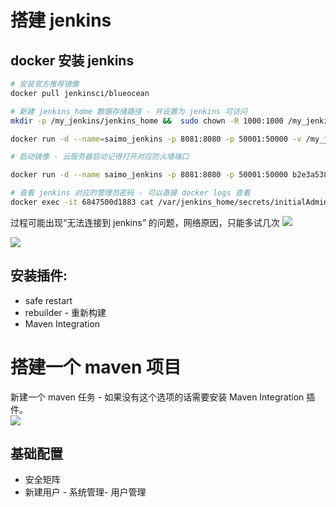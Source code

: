 
# 搭建 jenkins

## docker 安装 jenkins

```bash
# 安装官方推荐镜像
docker pull jenkinsci/blueocean

# 新建 jenkins_home 数据存储路径 - 并设置为 jenkins 可访问
mkdir -p /my_jenkins/jenkins_home &&  sudo chown -R 1000:1000 /my_jenkins/jenkins_home/

docker run -d --name=saimo_jenkins -p 8081:8080 -p 50001:50000 -v /my_jenkins/jenkins_home:/var/jenkins_home 60f81923d099

# 启动镜像 - 云服务器启动记得打开对应防火墙端口

docker run -d --name saimo_jenkins -p 8081:8080 -p 50001:50000 b2e3a5384a86

# 查看 jenkins 对应的管理员密码 - 可以直接 docker logs 查看
docker exec -it 6847500d1883 cat /var/jenkins_home/secrets/initialAdminPassword
```
过程可能出现“无法连接到 jenkins” 的问题，网络原因，只能多试几次
![](https://cdn.jsdelivr.net/gh/easterfan/picgo/blingbling/2020/20200709101951.png)

![](https://cdn.jsdelivr.net/gh/easterfan/picgo/blingbling/2020/20200709143635.png)

## 安装插件:
- safe restart
- rebuilder - 重新构建
- Maven Integration


# 搭建一个 maven 项目
新建一个 maven 任务 - 如果没有这个选项的话需要安装 Maven Integration 插件。  
![](https://cdn.jsdelivr.net/gh/easterfan/picgo/blingbling/2020/20200723114456.png)


## 基础配置
- 安全矩阵
- 新建用户 - 系统管理- 用户管理
